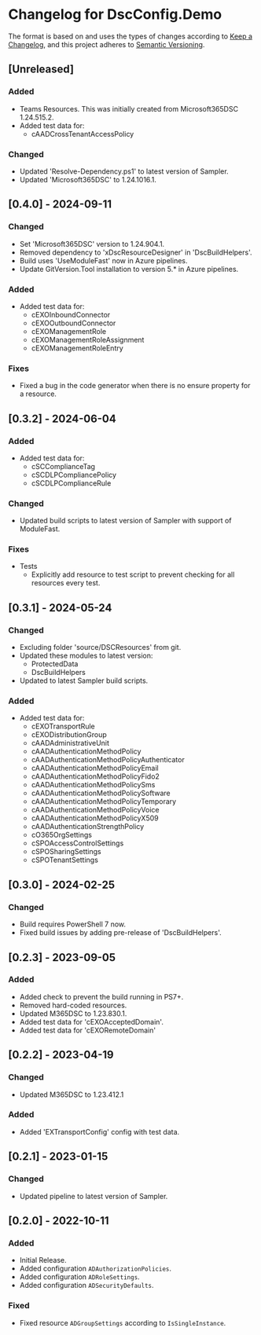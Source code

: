# Changelog for DscConfig.Demo

The format is based on and uses the types of changes according to [Keep a Changelog](https://keepachangelog.com/en/1.0.0/),
and this project adheres to [Semantic Versioning](https://semver.org/spec/v2.0.0.html).

## [Unreleased]

### Added

- Teams Resources. This was initially created from Microsoft365DSC 1.24.515.2.
- Added test data for:
  - cAADCrossTenantAccessPolicy

### Changed

- Updated 'Resolve-Dependency.ps1' to latest version of Sampler.
- Updated 'Microsoft365DSC' to 1.24.1016.1.

## [0.4.0] - 2024-09-11

### Changed

- Set 'Microsoft365DSC' version to 1.24.904.1.
- Removed dependency to 'xDscResourceDesigner' in 'DscBuildHelpers'.
- Build uses 'UseModuleFast' now in Azure pipelines.
- Update GitVersion.Tool installation to version 5.* in Azure pipelines.

### Added

- Added test data for:
  - cEXOInboundConnector
  - cEXOOutboundConnector
  - cEXOManagementRole
  - cEXOManagementRoleAssignment
  - cEXOManagementRoleEntry

### Fixes

- Fixed a bug in the code generator when there is no ensure property for a resource.

## [0.3.2] - 2024-06-04

### Added

- Added test data for:
  - cSCComplianceTag
  - cSCDLPCompliancePolicy
  - cSCDLPComplianceRule

### Changed

- Updated build scripts to latest version of Sampler with support of ModuleFast.

### Fixes

- Tests
  - Explicitly add resource to test script to prevent checking for all resources every test.

## [0.3.1] - 2024-05-24

### Changed

- Excluding folder 'source/DSCResources' from git.
- Updated these modules to latest version:
  - ProtectedData
  - DscBuildHelpers
- Updated to latest Sampler build scripts.

### Added

- Added test data for:
  - cEXOTransportRule
  - cEXODistributionGroup
  - cAADAdministrativeUnit
  - cAADAuthenticationMethodPolicy
  - cAADAuthenticationMethodPolicyAuthenticator
  - cAADAuthenticationMethodPolicyEmail
  - cAADAuthenticationMethodPolicyFido2
  - cAADAuthenticationMethodPolicySms
  - cAADAuthenticationMethodPolicySoftware
  - cAADAuthenticationMethodPolicyTemporary
  - cAADAuthenticationMethodPolicyVoice
  - cAADAuthenticationMethodPolicyX509
  - cAADAuthenticationStrengthPolicy
  - cO365OrgSettings
  - cSPOAccessControlSettings
  - cSPOSharingSettings
  - cSPOTenantSettings

## [0.3.0] - 2024-02-25

### Changed

- Build requires PowerShell 7 now.
- Fixed build issues by adding pre-release of 'DscBuildHelpers'.

## [0.2.3] - 2023-09-05

### Added

- Added check to prevent the build running in PS7+.
- Removed hard-coded resources.
- Updated M365DSC to 1.23.830.1.
- Added test data for 'cEXOAcceptedDomain'.
- Added test data for 'cEXORemoteDomain'

## [0.2.2] - 2023-04-19

### Changed

- Updated M365DSC to 1.23.412.1

### Added

- Added 'EXTransportConfig' config with test data.

## [0.2.1] - 2023-01-15

### Changed

- Updated pipeline to latest version of Sampler.

## [0.2.0] - 2022-10-11

### Added

- Initial Release.
- Added configuration `ADAuthorizationPolicies`.
- Added configuration `ADRoleSettings`.
- Added configuration `ADSecurityDefaults`.

### Fixed

- Fixed resource `ADGroupSettings` according to `IsSingleInstance`.

